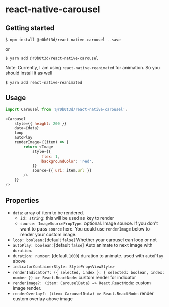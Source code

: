 # react-native-carousel

## Getting started

`$ npm install @r0b0t3d/react-native-carousel --save`

or

`$ yarn add @r0b0t3d/react-native-carousel`

Note: Currently, I am using `react-native-reanimated` for animation. So you should install it as well

`$ yarn add react-native-reanimated`


## Usage
```javascript
import Carousel from '@r0b0t3d/react-native-carousel';

<Carousel
    style={{ height: 200 }}
    data={data}
    loop
    autoPlay
    renderImage={(item) => {
        return <Image
            style={{
                flex: 1,
                backgroundColor: 'red',
            }}
            source={{ uri: item.url }}
        />
    }}
/>
```

## Properties

- `data`: array of item to be rendered.
    + `id: string`: this will be used as key to render
    + `source: ImageSourcePropType`: optional. Image source. If you don't want to pass `source` here. You could use `renderImage` below to render your custom image.
- `loop: boolean`: [default `false`] Whether your carousel can loop or not
- `autoPlay: boolean`: [default `false`] Auto animate to next image with `duration`.
- `duration: number`: [default `1000`] duration to animate. used with `autoPlay` above
- `indicatorContainerStyle: StyleProp<ViewStyle>`
- `renderIndicator?: ({ selected, index }: { selected: boolean, index: number }) => React.ReactNode`: custom render for indicator
- `renderImage?: (item: CarouselData) => React.ReactNode`: custom image render.
- `renderOverlay?: (item: CarouselData) => React.ReactNode`: render custom overlay above image
